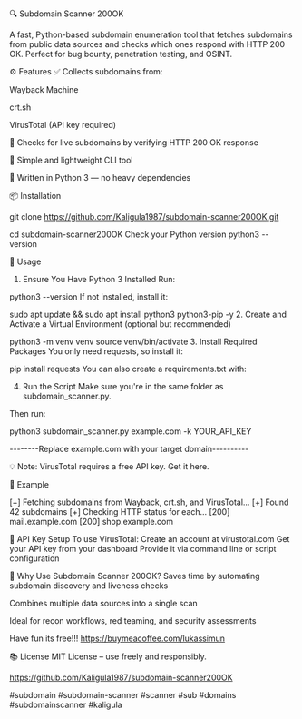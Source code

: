🔍 Subdomain Scanner 200OK

A fast, Python-based subdomain enumeration tool that fetches subdomains from public data sources and checks which ones respond with HTTP 200 OK. Perfect for bug bounty, penetration testing, and OSINT.

⚙️ Features
✅ Collects subdomains from:

Wayback Machine

crt.sh

VirusTotal (API key required)

🔄 Checks for live subdomains by verifying HTTP 200 OK response

🧰 Simple and lightweight CLI tool

🐍 Written in Python 3 — no heavy dependencies

📦 Installation

git clone https://github.com/Kaligula1987/subdomain-scanner200OK.git

cd subdomain-scanner200OK
Check your Python version
python3 --version



🚀 Usage
1. Ensure You Have Python 3 Installed
Run:


python3 --version
If not installed, install it:


sudo apt update && sudo apt install python3 python3-pip -y
2. Create and Activate a Virtual Environment (optional but recommended)



python3 -m venv venv
source venv/bin/activate
3. Install Required Packages
You only need requests, so install it:


pip install requests
You can also create a requirements.txt with:



4. Run the Script
Make sure you're in the same folder as subdomain_scanner.py.

Then run:

python3 subdomain_scanner.py example.com -k YOUR_API_KEY

--------Replace example.com with your target domain----------


💡 Note: VirusTotal requires a free API key. Get it here.




📖 Example

[+] Fetching subdomains from Wayback, crt.sh, and VirusTotal...
[+] Found 42 subdomains
[+] Checking HTTP status for each...
[200] mail.example.com
[200] shop.example.com



🔐 API Key Setup
To use VirusTotal:
Create an account at virustotal.com
Get your API key from your dashboard
Provide it via command line or script configuration

🧠 Why Use Subdomain Scanner 200OK?
Saves time by automating subdomain discovery and liveness checks

Combines multiple data sources into a single scan

Ideal for recon workflows, red teaming, and security assessments


Have fun its free!!!
https://buymeacoffee.com/lukassimun



📚 License
MIT License – use freely and responsibly.

https://github.com/Kaligula1987/subdomain-scanner200OK

#subdomain #subdomain-scanner #scanner #sub #domains #subdomainscanner #kaligula
